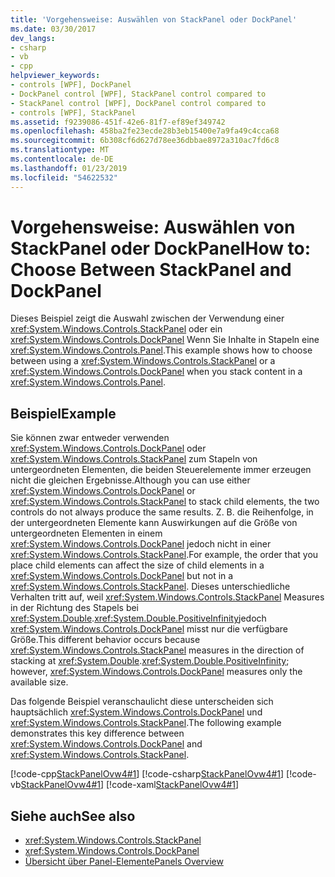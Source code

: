 ```yaml
---
title: 'Vorgehensweise: Auswählen von StackPanel oder DockPanel'
ms.date: 03/30/2017
dev_langs:
- csharp
- vb
- cpp
helpviewer_keywords:
- controls [WPF], DockPanel
- DockPanel control [WPF], StackPanel control compared to
- StackPanel control [WPF], DockPanel control compared to
- controls [WPF], StackPanel
ms.assetid: f9239086-451f-42e6-81f7-ef89ef349742
ms.openlocfilehash: 458ba2fe23ecde28b3eb15400e7a9fa49c4cca68
ms.sourcegitcommit: 6b308cf6d627d78ee36dbbae8972a310ac7fd6c8
ms.translationtype: MT
ms.contentlocale: de-DE
ms.lasthandoff: 01/23/2019
ms.locfileid: "54622532"
---
```

# <a name="how-to-choose-between-stackpanel-and-dockpanel"></a><span data-ttu-id="0c6c3-102">Vorgehensweise: Auswählen von StackPanel oder DockPanel</span><span class="sxs-lookup"><span data-stu-id="0c6c3-102">How to: Choose Between StackPanel and DockPanel</span></span>
<span data-ttu-id="0c6c3-103">Dieses Beispiel zeigt die Auswahl zwischen der Verwendung einer <xref:System.Windows.Controls.StackPanel> oder ein <xref:System.Windows.Controls.DockPanel> Wenn Sie Inhalte in Stapeln eine <xref:System.Windows.Controls.Panel>.</span><span class="sxs-lookup"><span data-stu-id="0c6c3-103">This example shows how to choose between using a <xref:System.Windows.Controls.StackPanel> or a <xref:System.Windows.Controls.DockPanel> when you stack content in a <xref:System.Windows.Controls.Panel>.</span></span>  
  
## <a name="example"></a><span data-ttu-id="0c6c3-104">Beispiel</span><span class="sxs-lookup"><span data-stu-id="0c6c3-104">Example</span></span>  
 <span data-ttu-id="0c6c3-105">Sie können zwar entweder verwenden <xref:System.Windows.Controls.DockPanel> oder <xref:System.Windows.Controls.StackPanel> zum Stapeln von untergeordneten Elementen, die beiden Steuerelemente immer erzeugen nicht die gleichen Ergebnisse.</span><span class="sxs-lookup"><span data-stu-id="0c6c3-105">Although you can use either <xref:System.Windows.Controls.DockPanel> or <xref:System.Windows.Controls.StackPanel> to stack child elements, the two controls do not always produce the same results.</span></span> <span data-ttu-id="0c6c3-106">Z. B. die Reihenfolge, in der untergeordneten Elemente kann Auswirkungen auf die Größe von untergeordneten Elementen in einem <xref:System.Windows.Controls.DockPanel> jedoch nicht in einer <xref:System.Windows.Controls.StackPanel>.</span><span class="sxs-lookup"><span data-stu-id="0c6c3-106">For example, the order that you place child elements can affect the size of child elements in a <xref:System.Windows.Controls.DockPanel> but not in a <xref:System.Windows.Controls.StackPanel>.</span></span> <span data-ttu-id="0c6c3-107">Dieses unterschiedliche Verhalten tritt auf, weil <xref:System.Windows.Controls.StackPanel> Measures in der Richtung des Stapels bei <xref:System.Double>.<xref:System.Double.PositiveInfinity>jedoch <xref:System.Windows.Controls.DockPanel> misst nur die verfügbare Größe.</span><span class="sxs-lookup"><span data-stu-id="0c6c3-107">This different behavior occurs because <xref:System.Windows.Controls.StackPanel> measures in the direction of stacking at <xref:System.Double>.<xref:System.Double.PositiveInfinity>; however, <xref:System.Windows.Controls.DockPanel> measures only the available size.</span></span>  
  
 <span data-ttu-id="0c6c3-108">Das folgende Beispiel veranschaulicht diese unterscheiden sich hauptsächlich <xref:System.Windows.Controls.DockPanel> und <xref:System.Windows.Controls.StackPanel>.</span><span class="sxs-lookup"><span data-stu-id="0c6c3-108">The following example demonstrates this key difference between <xref:System.Windows.Controls.DockPanel> and <xref:System.Windows.Controls.StackPanel>.</span></span>  
  
 [!code-cpp[StackPanelOvw4#1](../../../../samples/snippets/cpp/VS_Snippets_Wpf/StackPanelOvw4/CPP/StackPanel_Ovw_Sample4.cpp#1)]
 [!code-csharp[StackPanelOvw4#1](../../../../samples/snippets/csharp/VS_Snippets_Wpf/StackPanelOvw4/CSharp/StackPanel_Ovw_Sample4.cs#1)]
 [!code-vb[StackPanelOvw4#1](../../../../samples/snippets/visualbasic/VS_Snippets_Wpf/StackPanelOvw4/VisualBasic/StackPanelSamp.vb#1)]
 [!code-xaml[StackPanelOvw4#1](../../../../samples/snippets/xaml/VS_Snippets_Wpf/StackPanelOvw4/XAML/default.xaml#1)]  
  
## <a name="see-also"></a><span data-ttu-id="0c6c3-109">Siehe auch</span><span class="sxs-lookup"><span data-stu-id="0c6c3-109">See also</span></span>
- <xref:System.Windows.Controls.StackPanel>
- <xref:System.Windows.Controls.DockPanel>
- [<span data-ttu-id="0c6c3-110">Übersicht über Panel-Elemente</span><span class="sxs-lookup"><span data-stu-id="0c6c3-110">Panels Overview</span></span>](../../../../docs/framework/wpf/controls/panels-overview.md)
